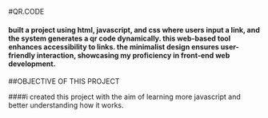 #QR.CODE

#### built a project using html, javascript, and css where users input a link, and the system generates a qr code dynamically. this web-based tool enhances accessibility to links. the minimalist design ensures user-friendly interaction, showcasing my proficiency in front-end web development.

##OBJECTIVE OF THIS PROJECT

####i created this project with the aim of learning more javascript and better understanding how it works.
